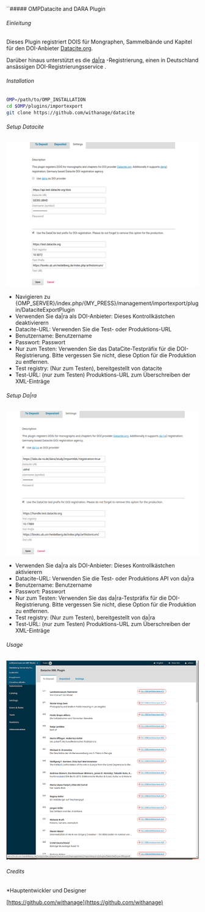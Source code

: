 ``##### OMPDatacite and DARA Plugin

###### Einleitung
Dieses Plugin registriert DOIS für Mongraphen, Sammelbände und Kapitel für den DOI-Anbieter [Datacite.org](https://datacite.org).

Darüber hinaus unterstützt es die [da|ra](https://www.da-ra.de/home/) -Registrierung, einen in Deutschland ansässigen  DOI-Registrierungsservice .

######  Installation
```bash
OMP=/path/to/OMP_INSTALLATION
cd $OMP/plugins/importexport
git clone https://github.com/withanage/datacite
```

######  Setup Datacite
![datacite](www/datacite.png)
* Navigieren zu {OMP_SERVER}/index.php/{MY_PRESS}/management/importexport/plugin/DataciteExportPlugin
* Verwenden Sie da|ra als DOI-Anbieter: Dieses Kontrollkästchen deaktivierern
* Datacite-URL: Verwenden Sie die Test- oder Produktions-URL
* Benutzername: Benutzername
* Passwort: Passwort
* Nur zum Testen: Verwenden Sie das DataCite-Testpräfix für die DOI-Registrierung. Bitte vergessen Sie nicht, diese Option für die Produktion zu entfernen.
* Test registry: (Nur zum Testen), bereitgestellt von datacite
* Test-URL: (nur zum Testen) Produktions-URL zum Überschreiben der XML-Einträge
######  Setup Da|ra
![dara](www/dara.png)
* Verwenden Sie da|ra als DOI-Anbieter: Dieses Kontrollkästchen aktivierern
* Datacite-URL: Verwenden Sie die Test- oder Produktions  API von da|ra
* Benutzername: Benutzername
* Passwort: Passwort
* Nur zum Testen: Verwenden Sie das da|ra-Testpräfix für die DOI-Registrierung. Bitte vergessen Sie nicht, diese Option für die Produktion zu entfernen.
* Test registry: (Nur zum Testen), bereitgestellt von   da|ra
* Test-URL: (nur zum Testen) Produktions-URL zum Überschreiben der XML-Einträge

###### Usage
![usage](www/usage.gif)

######  Credits
*Hauptentwickler und Designer

[https://github.com/withanage](https://github.com/withanage)
